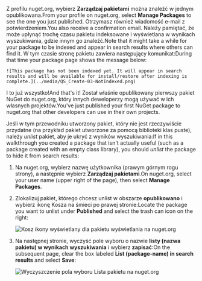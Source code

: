 <span data-ttu-id="c1b71-101">Z profilu nuget.org, wybierz **Zarządzaj pakietami** można znaleźć w jednym opublikowana.</span><span class="sxs-lookup"><span data-stu-id="c1b71-101">From your profile on nuget.org, select **Manage Packages** to see the one you just published.</span></span> <span data-ttu-id="c1b71-102">Otrzymasz również wiadomość e-mail z potwierdzeniem.</span><span class="sxs-lookup"><span data-stu-id="c1b71-102">You also receive a confirmation email.</span></span> <span data-ttu-id="c1b71-103">Należy pamiętać, że może upłynąć trochę czasu pakietu indeksowane i wyświetlana w wynikach wyszukiwania, gdzie innym go znaleźć.</span><span class="sxs-lookup"><span data-stu-id="c1b71-103">Note that it might take a while for your package to be indexed and appear in search results where others can find it.</span></span> <span data-ttu-id="c1b71-104">W tym czasie stronę pakietu zawiera następujący komunikat:</span><span class="sxs-lookup"><span data-stu-id="c1b71-104">During that time your package page shows the message below:</span></span>

    ![This package has not been indexed yet. It will appear in search results and will be available for install/restore after indexing is complete.](../media/QS_Create-03-NotIndexed.png)

<span data-ttu-id="c1b71-105">I to już wszystko!</span><span class="sxs-lookup"><span data-stu-id="c1b71-105">And that's it!</span></span> <span data-ttu-id="c1b71-106">Został właśnie opublikowany pierwszy pakiet NuGet do nuget.org, który innych deweloperzy mogą używać w ich własnych projektów.</span><span class="sxs-lookup"><span data-stu-id="c1b71-106">You've just published your first NuGet package to nuget.org that other developers can use in their own projects.</span></span>

<span data-ttu-id="c1b71-107">Jeśli w tym przewodniku utworzony pakiet, który nie jest rzeczywiście przydatne (na przykład pakiet utworzone za pomocą biblioteki klas puste), należy *unlist* pakiet, aby je ukryć z wyników wyszukiwania:</span><span class="sxs-lookup"><span data-stu-id="c1b71-107">If in this walkthrough you created a package that isn't actually useful (such as a package created with an empty class library), you should *unlist* the package to hide it from search results:</span></span>

1. <span data-ttu-id="c1b71-108">Na nuget.org, wybierz nazwę użytkownika (prawym górnym rogu strony), a następnie wybierz **Zarządzaj pakietami**.</span><span class="sxs-lookup"><span data-stu-id="c1b71-108">On nuget.org, select your user name (upper right of the page), then select **Manage Packages**.</span></span>

1. <span data-ttu-id="c1b71-109">Zlokalizuj pakiet, którego chcesz unlist w obszarze **opublikowano** i wybierz ikonę Kosza na śmieci po prawej stronie:</span><span class="sxs-lookup"><span data-stu-id="c1b71-109">Locate the package you want to unlist under **Published** and select the trash can icon on the right:</span></span>

    ![Kosz ikony wyświetlany dla pakietu wyświetlania na nuget.org](../media/qs_create-vs-03-trash-can.png)

1. <span data-ttu-id="c1b71-111">Na następnej stronie, wyczyść pole wyboru o nazwie **listy (nazwa pakietu) w wynikach wyszukiwania** i wybierz **zapisać**:</span><span class="sxs-lookup"><span data-stu-id="c1b71-111">On the subsequent page, clear the box labeled **List (package-name) in search results** and select **Save**:</span></span>

    ![Wyczyszczenie pola wyboru Lista pakietu na nuget.org](../media/qs_create-vs-04-unlist.png)